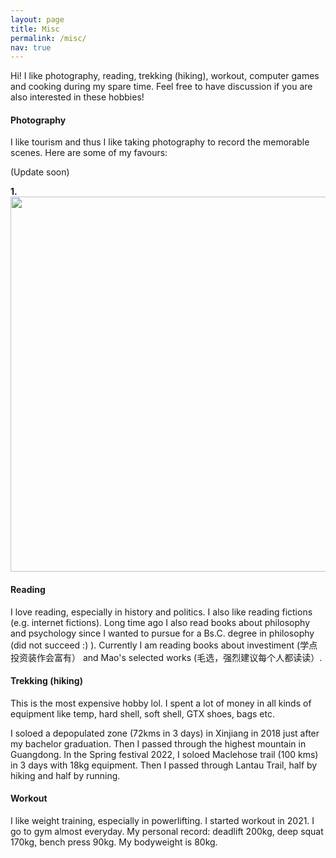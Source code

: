 ```yaml
---
layout: page
title: Misc
permalink: /misc/
nav: true
---
```


Hi! I like photography, reading, trekking (hiking), workout, computer games and cooking during my spare time. Feel free to have discussion if you are also interested in these hobbies!

#### Photography

I like tourism and thus I like taking photography to record the memorable scenes. Here are some of my favours: 

(Update soon)

**1.** 
<img src = "" width = "600">


#### Reading

I love reading, especially in history and politics. I also like reading fictions (e.g. internet fictions). Long time ago I also read books about philosophy and psychology since I wanted to pursue for a Bs.C. degree in philosophy (did not succeed :) ). Currently I am reading books about investiment (学点投资装作会富有） and Mao's selected works (毛选，强烈建议每个人都读读）.

#### Trekking (hiking)

This is the most expensive hobby lol. I spent a lot of money in all kinds of equipment like temp, hard shell, soft shell, GTX shoes, bags etc. 

I soloed a depopulated zone (72kms in 3 days) in Xinjiang in 2018 just after my bachelor graduation. Then I passed through the highest mountain in Guangdong. In the Spring festival 2022, I soloed Maclehose trail (100 kms) in 3 days with 18kg equipment. Then I passed through Lantau Trail, half by hiking and half by running.

#### Workout

I like weight training, especially in powerlifting. I started workout in 2021. I go to gym almost everyday. My personal record: deadlift 200kg, deep squat 170kg, bench press 90kg. My bodyweight is 80kg.


